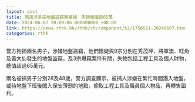 ```yaml
---
layout: post
title: 兩漢涉多宗地盤盜竊案被捕　失物總值逾65萬
date: 2024-06-07 20:09:06.000000000 +08:00
link: https://news.rthk.hk/rthk/ch/component/k2/1756551-20240607.htm
categories: rthk
---
```


警方拘捕兩名男子，涉嫌地盤盜竊，他們懷疑與9宗分別在秀茂坪、將軍澳、旺角及黃大仙發生的地盤盜竊，及3宗爆竊案件有關，失物包括工程工具及個人財物，總值超過65萬元。

兩名被捕男子分別28及48歲，警方調查顯示，被捕人涉嫌在繁忙時間潛入地盤，或待地盤下班後闖入保安薄弱的地點，偷取工程工具及職員個人物品，再轉售圖利。
